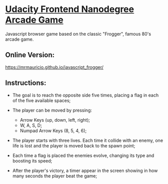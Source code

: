 # [Udacity Frontend Nanodegree Arcade Game](https://github.com/udacity/frontend-nanodegree-arcade-game)

Javascript browser game based on the classic "Frogger", famous 80's arcade game.

## Online Version:

<https://mrmauricio.github.io/javascript_frogger/>

## Instructions:

- The goal is to reach the opposite side five times, placing a flag in each of the five available spaces;

- The player can be moved by pressing:
  - Arrow Keys (up, down, left, right);
  - W, A, S, D;
  - Numpad Arrow Keys (8, 5, 4, 6);

- The player starts with three lives. Each time it collide with an enemy, one life is lost and the player is moved back to the spawn point;

- Each time a flag is placed the enemies evolve, changing its type and boosting its speed;

- After the player's victory, a timer appear in the screen showing in how many seconds the player beat the game;
